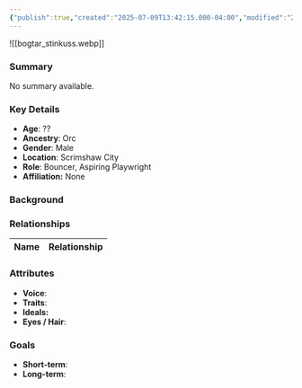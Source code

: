 ```yaml
---
{"publish":true,"created":"2025-07-09T13:42:15.000-04:00","modified":"2025-07-18T11:14:12.000-04:00","cssclasses":""}
---
```



![[bogtar_stinkuss.webp]]
### Summary
No summary available.

### Key Details
- **Age**: ??
- **Ancestry**: Orc
- **Gender**: Male
- **Location**: Scrimshaw City
- **Role**: Bouncer, Aspiring Playwright
- **Affiliation:** None

### Background


### Relationships

| Name  | Relationship |
| ----- | ------------ |

### Attributes
- **Voice**:
- **Traits**:  
- **Ideals:**
- **Eyes / Hair**:  

### Goals
- **Short-term**:  
- **Long-term**:  

